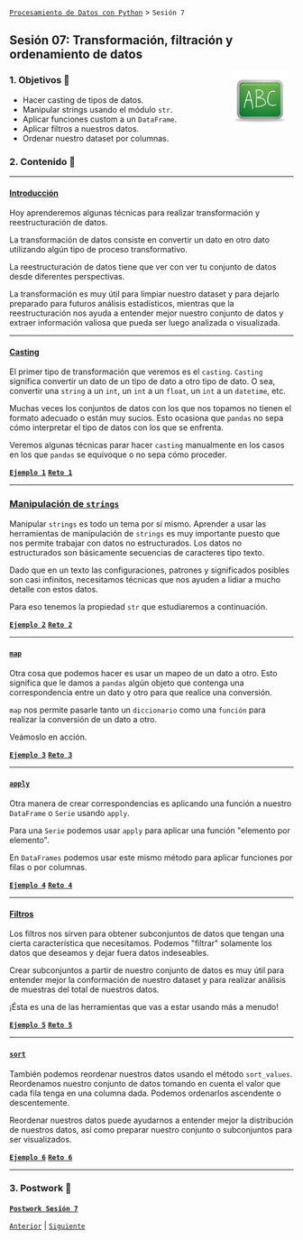 [`Procesamiento de Datos con Python`](../README.md) > `Sesión 7`

## Sesión 07: Transformación, filtración y ordenamiento de datos

<img src="../imagenes/pizarron.png" align="right" height="100" width="100" hspace="10">

### 1. Objetivos :dart:

- Hacer casting de tipos de datos.
- Manipular strings usando el módulo `str`.
- Aplicar funciones custom a un `DataFrame`.
- Aplicar filtros a nuestros datos.
- Ordenar nuestro dataset por columnas.

### 2. Contenido :blue_book:

---

#### <ins>Introducción</ins>

Hoy aprenderemos algunas técnicas para realizar transformación y reestructuración de datos.

La transformación de datos consiste en convertir un dato en otro dato utilizando algún tipo de proceso transformativo.

La reestructuración de datos tiene que ver con ver tu conjunto de datos desde diferentes perspectivas.

La transformación es muy útil para limpiar nuestro dataset y para dejarlo preparado para futuros análisis estadísticos, mientras que la reestructuración nos ayuda a entender mejor nuestro conjunto de datos y extraer información valiosa que pueda ser luego analizada o visualizada.

---

#### <ins>Casting</ins>

El primer tipo de transformación que veremos es el `casting`. `Casting` significa convertir un dato de un tipo de dato a otro tipo de dato. O sea, convertir una `string` a un `int`, un `int` a un `float`, un `int` a un `datetime`, etc.

Muchas veces los conjuntos de datos con los que nos topamos no tienen el formato adecuado o están muy sucios. Esto ocasiona que `pandas` no sepa cómo interpretar el tipo de datos con los que se enfrenta.

Veremos algunas técnicas parar hacer `casting` manualmente en los casos en los que `pandas` se equivoque o no sepa cómo proceder.

>

[**`Ejemplo 1`**](Ejemplo-01/casting.ipynb)
[**`Reto 1`**](Reto-01/casting.ipynb)

---

### <ins>Manipulación de `strings`</ins>

Manipular `strings` es todo un tema por sí mismo. Aprender a usar las herramientas de manipulación de `strings` es muy importante puesto que nos permite trabajar con datos no estructurados. Los datos no estructurados son básicamente secuencias de caracteres tipo texto.

Dado que en un texto las configuraciones, patrones y significados posibles son casi infinitos, necesitamos técnicas que nos ayuden a lidiar a mucho detalle con estos datos.

Para eso tenemos la propiedad `str` que estudiaremos a continuación.

>

[**`Ejemplo 2`**](Ejemplo-02/manipulacion_de_strings.ipynb)
[**`Reto 2`**](Reto-02/manipulacion_de_strings.ipynb)

---

#### <ins>`map`</ins>

Otra cosa que podemos hacer es usar un mapeo de un dato a otro. Esto significa que le damos a `pandas` algún objeto que contenga una correspondencia entre un dato y otro para que realice una conversión.

`map` nos permite pasarle tanto un `diccionario` como una `función` para realizar la conversión de un dato a otro.

Veámoslo en acción.

>

[**`Ejemplo 3`**](Ejemplo-03/map.ipynb)
[**`Reto 3`**](Reto-03/map.ipynb)

---

#### <ins>`apply`</ins>

Otra manera de crear correspondencias es aplicando una función a nuestro `DataFrame` o `Serie` usando `apply`.

Para una `Serie` podemos usar `apply` para aplicar una función "elemento por elemento".

En `DataFrames` podemos usar este mismo método para aplicar funciones por filas o por columnas.

>

[**`Ejemplo 4`**](Ejemplo-04/apply.ipynb)
[**`Reto 4`**](Reto-04/apply.ipynb)

---

#### <ins>Filtros</ins>

Los filtros nos sirven para obtener subconjuntos de datos que tengan una cierta característica que necesitamos. Podemos "filtrar" solamente los datos que deseamos y dejar fuera datos indeseables.

Crear subconjuntos a partir de nuestro conjunto de datos es muy útil para entender mejor la conformación de nuestro dataset y para realizar análisis de muestras del total de nuestros datos.

¡Ésta es una de las herramientas que vas a estar usando más a menudo!

>

[**`Ejemplo 5`**](Ejemplo-05/filtros.ipynb)
[**`Reto 5`**](Reto-05/filtros.ipynb)

---

#### <ins>`sort`</ins>

También podemos reordenar nuestros datos usando el método `sort_values`. Reordenamos nuestro conjunto de datos tomando en cuenta el valor que cada fila tenga en una columna dada. Podemos ordenarlos ascendente o descentemente.

Reordenar nuestros datos puede ayudarnos a entender mejor la distribución de nuestros datos, así como preparar nuestro conjunto o subconjuntos para ser visualizados.

>

[**`Ejemplo 6`**](Ejemplo-06/sort.ipynb)
[**`Reto 6`**](Reto-06/sort.ipynb)

---

### 3. Postwork :memo:

[**`Postwork Sesión 7`**](Postwork/Readme.md)

[`Anterior`](../Sesion-06/Readme.md) | [`Siguiente`](../Sesion-08/Readme.md)
